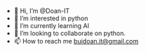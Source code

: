 - 👋 Hi, I’m @Doan-IT
- 👀 I’m interested in python
- 🌱 I’m currently learning AI
- 💞️ I’m looking to collaborate on python.
- 📫 How to reach me buidoan.it@gmail.com

<!---
Doan-IT/Doan-IT is a ✨ special ✨ repository because its `README.md` (this file) appears on your GitHub profile.
You can click the Preview link to take a look at your changes.
--->
